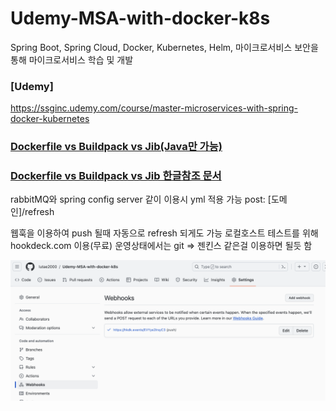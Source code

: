 # Udemy-MSA-with-docker-k8s
Spring Boot, Spring Cloud, Docker, Kubernetes, Helm, 마이크로서비스 보안을 통해 마이크로서비스 학습 및 개발

### [Udemy]
https://ssginc.udemy.com/course/master-microservices-with-spring-docker-kubernetes

### [Dockerfile vs Buildpack vs Jib(Java만 가능)](https://medium.com/spring-boot/speed-up-and-downsize-spring-boot-built-image-from-dockerfile-to-buildpack-to-jib-aad0674643ee)

### [Dockerfile vs Buildpack vs Jib 한글참조 문서](https://blog.leaphop.co.kr/blogs/32)

rabbitMQ와 spring config server 같이 이용시 yml 적용 가능
post: [도메인]/refresh

웹훅을 이용하여 push 될때 자동으로 refresh 되게도 가능
로컬호스트 테스트를 위해 hookdeck.com 이용(무료)
운영상태에서는 git => 젠킨스 같은걸 이용하면 될듯 함

![Alt text](image.png)